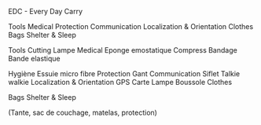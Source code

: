 EDC - Every Day Carry


Tools
Medical
Protection
Communication
Localization & Orientation
Clothes
Bags
Shelter & Sleep


Tools
Cutting
Lampe
Medical
Eponge emostatique
Compress
Bandage
Bande elastique

Hygiène
Essuie micro fibre
Protection
Gant
Communication
Siflet
Talkie walkie
Localization & Orientation
GPS
Carte
Lampe
Boussole
Clothes

Bags
Shelter & Sleep

(Tante, sac de couchage, matelas, protection)




